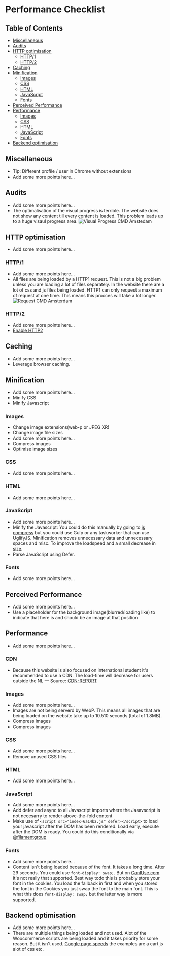 # Performance Checklist

## Table of Contents

*   [Miscellaneous](#miscellaneous)
*   [Audits](#audits)
*   [HTTP optimisation](#http-optimisation)
    *   [HTTP/1](#http1)
    *   [HTTP/2](#http2)
*   [Caching](#caching)
*   [Minification](#minification)
    *   [Images](#images)
    *   [CSS](#css)
    *   [HTML](#html)
    *   [JavaScript](#javascript)
    *   [Fonts](#fonts)
*   [Perceived Performance](#perceived-performance)
*   [Performance](#performance)
    *   [Images](#images-1)
    *   [CSS](#css-1)
    *   [HTML](#html-1)
    *   [JavaScript](#javascript-1)
    *   [Fonts](#fonts-1)
*   [Backend optimisation](#backend-optimisation)

## Miscellaneous

*   Tip: Different profile / user in Chrome without extensions
*   Add some more points here...

## Audits

*   Add some more points here...
*   The optimalisation of the visual progress is terrible.
    The website does not show any content till every content is loaded.
    This problem leads up to a huge visaul progress area. 
    ![Visual Progress CMD Amstedam](https://raw.githubusercontent.com/dipsaus9/performance-matters-checklist/master/visual%20progress%20cmd%20amsterdam.png)

## HTTP optimisation

*   Add some more points here...

### HTTP/1

*   Add some more points here...
*   All files are being loaded by a HTTP1 request.
    This is not a big problem unless you are loading a lot of files separately.
    In the website there are a lot of css and js files being loaded.
    HTTP1 can only request a maximum of request at one time.
    This means this procces will take a lot longer.
    ![Request CMD Amsterdam](https://raw.githubusercontent.com/dipsaus9/performance-matters-checklist/master/73aee4dda5a82919ab88d80fb735fb79.png)

### HTTP/2

*   Add some more points here...
*   [Enable HTTP2](https://tools.keycdn.com/http2-test)

## Caching

*   Add some more points here...
*   Leverage browser caching.

## Minification

*   Add some more points here...
*   Minify CSS
*   Minify Javascript

### Images

*   Change image extensions(web-p or JPEG XR)
*   Change image file sizes
*   Add some more points here...
*   Compress images
*   Optimise image sizes

### CSS

*   Add some more points here...

### HTML

*   Add some more points here...

### JavaScript

*   Add some more points here...
*   Minify the Javascript: You could do this manually by going to [js compress](https://jscompress.com/) but you could use Gulp or any taskworker that can use UglifyJS. Minification removes unnecessary data and unnecessary spaces and misc. To improve the loadspeed and a small decrease in size.
*   Parse JavaScript using Defer.

### Fonts

*   Add some more points here...

## Perceived Performance

*   Add some more points here...
*   Use a placeholder for the background image(blurred/loading like) to indicate that here is and should be an image at that position

## Performance

*   Add some more points here...

### CDN

*   Because this website is also focused on international student it's recommended to use a CDN.
    The load-time will decrease for users outside the NL — Source:
    [CDN-REPORT](http://www.whatsmycdn.com/?uri=https%3A%2F%2Fwww.cmd-amsterdam.nl%2F&location=NA)

### Images

*   Add some more points here...
*   Images are not being serverd by WebP.
    This means all images that are being loaded on the website take up to 10.510 seconds (total of 1.8MB).
*   Compress images
*   Compress images

### CSS

*   Add some more points here...
*   Remove unused CSS files

### HTML

*   Add some more points here...

### JavaScript

*   Add some more points here...
*   Add defer and async to all Javascript imports where the Jasavscript is not necesarry to render above-the-fold content
*   Make use of `<script src="index-6a14b2.js" defer></script>` to load your javascript after the DOM has been rendered. Load early, execute after the DOM is ready. You could do this conditionally via [@filamentgroup](https://github.com/filamentgroup/loadJS)

### Fonts

*   Add some more points here...
*   Content isn't being loaded because of the font. It takes a long time. After 29 seconds. You could use `font-display: swap;`. But on [CanIUse.com](https://caniuse.com/#search=font-display) it's not really that supported. Best way todo this is probably store your font in the cookies. You load the fallback in first and when you stored the font in the Cookies you just swap the font to the main font. This is what this does `font-display: swap;` but the latter way is more supported.

## Backend optimisation

*   Add some more points here...
*   There are multiple things being loaded and not used. Alot of the Woocommerce scripts are being loaded and it takes priority for some reason. But it isn't used. [Google page speeds](https://developers.google.com/speed/pagespeed/insights/?url=https%3A%2F%2Fwww.cmd-amsterdam.nl%2F) the examples are a cart.js alot of css etc.  
